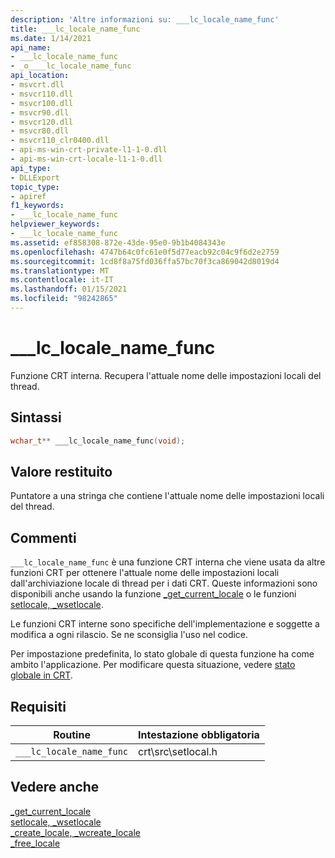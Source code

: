 ```yaml
---
description: 'Altre informazioni su: ___lc_locale_name_func'
title: ___lc_locale_name_func
ms.date: 1/14/2021
api_name:
- ___lc_locale_name_func
- _o____lc_locale_name_func
api_location:
- msvcrt.dll
- msvcr110.dll
- msvcr100.dll
- msvcr90.dll
- msvcr120.dll
- msvcr80.dll
- msvcr110_clr0400.dll
- api-ms-win-crt-private-l1-1-0.dll
- api-ms-win-crt-locale-l1-1-0.dll
api_type:
- DLLExport
topic_type:
- apiref
f1_keywords:
- ___lc_locale_name_func
helpviewer_keywords:
- ___lc_locale_name_func
ms.assetid: ef858308-872e-43de-95e0-9b1b4084343e
ms.openlocfilehash: 4747b64c0fc61e0f5d77eacb92c04c9f6d2e2759
ms.sourcegitcommit: 1cd8f8a75fd036ffa57bc70f3ca869042d8019d4
ms.translationtype: MT
ms.contentlocale: it-IT
ms.lasthandoff: 01/15/2021
ms.locfileid: "98242865"
---
```

# <a name="___lc_locale_name_func"></a>___lc_locale_name_func

Funzione CRT interna. Recupera l'attuale nome delle impostazioni locali del thread.

## <a name="syntax"></a>Sintassi

```cpp
wchar_t** ___lc_locale_name_func(void);
```

## <a name="return-value"></a>Valore restituito

Puntatore a una stringa che contiene l'attuale nome delle impostazioni locali del thread.

## <a name="remarks"></a>Commenti

`___lc_locale_name_func` è una funzione CRT interna che viene usata da altre funzioni CRT per ottenere l'attuale nome delle impostazioni locali dall'archiviazione locale di thread per i dati CRT. Queste informazioni sono disponibili anche usando la funzione [_get_current_locale](../c-runtime-library/reference/get-current-locale.md) o le funzioni [setlocale, _wsetlocale](../c-runtime-library/reference/setlocale-wsetlocale.md).

Le funzioni CRT interne sono specifiche dell'implementazione e soggette a modifica a ogni rilascio. Se ne sconsiglia l'uso nel codice.

Per impostazione predefinita, lo stato globale di questa funzione ha come ambito l'applicazione. Per modificare questa situazione, vedere [stato globale in CRT](global-state.md).

## <a name="requirements"></a>Requisiti

|Routine|Intestazione obbligatoria|
|-------------|---------------------|
|`___lc_locale_name_func`|crt\src\setlocal.h|

## <a name="see-also"></a>Vedere anche

[_get_current_locale](../c-runtime-library/reference/get-current-locale.md)<br/>
[setlocale, _wsetlocale](../c-runtime-library/reference/setlocale-wsetlocale.md)<br/>
[_create_locale, _wcreate_locale](../c-runtime-library/reference/create-locale-wcreate-locale.md)<br/>
[_free_locale](../c-runtime-library/reference/free-locale.md)
